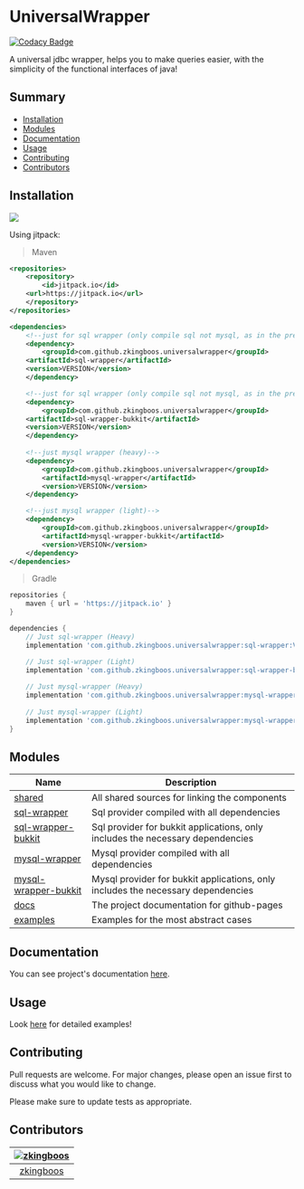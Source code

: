 # UniversalWrapper

[![Codacy Badge](https://app.codacy.com/project/badge/Grade/1abf5f28f9d44d1281619cd726cdd658)](https://www.codacy.com/manual/zkingboos/UniversalWrapper?utm_source=github.com&amp;utm_medium=referral&amp;utm_content=zkingboos/UniversalWrapper&amp;utm_campaign=Badge_Grade)

A universal jdbc wrapper, helps you to make queries easier, with the simplicity of the functional interfaces of java!

## Summary

* [Installation](#installation)
* [Modules](#modules)
* [Documentation](#documentation)
* [Usage](#usage)
* [Contributing](#contributing)
* [Contributors](#contributors)

## Installation

[![](https://jitpack.io/v/zkingboos/UniversalWrapper.svg)](https://jitpack.io/#zkingboos/UniversalWrapper)

Using jitpack:

> Maven

```xml
<repositories>
    <repository>
        <id>jitpack.io</id>
	<url>https://jitpack.io</url>
    </repository>
</repositories>

<dependencies>
    <!--just for sql wrapper (only compile sql not mysql, as in the previous version) (heavy)-->
    <dependency>
        <groupId>com.github.zkingboos.universalwrapper</groupId>
	<artifactId>sql-wrapper</artifactId>
	<version>VERSION</version>
    </dependency>

    <!--just for sql wrapper (only compile sql not mysql, as in the previous version) (light)-->
    <dependency>
        <groupId>com.github.zkingboos.universalwrapper</groupId>
	<artifactId>sql-wrapper-bukkit</artifactId>
	<version>VERSION</version>
    </dependency>
    
    <!--just mysql wrapper (heavy)-->
    <dependency>
        <groupId>com.github.zkingboos.universalwrapper</groupId>
        <artifactId>mysql-wrapper</artifactId>
        <version>VERSION</version>
    </dependency>

    <!--just mysql wrapper (light)-->
    <dependency>
        <groupId>com.github.zkingboos.universalwrapper</groupId>
        <artifactId>mysql-wrapper-bukkit</artifactId>
        <version>VERSION</version>
    </dependency>
</dependencies>
```

> Gradle

```gradle
repositories {
    maven { url = 'https://jitpack.io' }
}

dependencies {
    // Just sql-wrapper (Heavy)
    implementation 'com.github.zkingboos.universalwrapper:sql-wrapper:VERSION'

    // Just sql-wrapper (Light)
    implementation 'com.github.zkingboos.universalwrapper:sql-wrapper-bukkit:VERSION'
    
    // Just mysql-wrapper (Heavy)
    implementation 'com.github.zkingboos.universalwrapper:mysql-wrapper:VERSION'
    
    // Just mysql-wrapper (Light)
    implementation 'com.github.zkingboos.universalwrapper:mysql-wrapper-bukkit:VERSION'
}
```
<!--From https://github.com/LorenzooG/jplank/-->
## Modules
| Name                                             | Description                                                          		|
| ------------------------------------------------ | ---------------------------------------------------------------------------------- |
| [shared](shared)                                 | All shared sources for linking the components                        		|
| [sql-wrapper](sql-wrapper)                       | Sql provider compiled with all dependencies         				|
| [sql-wrapper-bukkit](sql-wrapper-bukkit)         | Sql provider for bukkit applications, only includes the necessary dependencies	|
| [mysql-wrapper](mysql-wrapper)                   | Mysql provider compiled with all dependencies					| 
| [mysql-wrapper-bukkit](mysql-wrapper-bukkit)     | Mysql provider for bukkit applications, only includes the necessary dependencies	|
| [docs](docs)                                     | The project documentation for github-pages						|
| [examples](examples)                             | Examples for the most abstract cases						|

## Documentation

You can see project's documentation [here](https://zkingboos.github.io/UniversalWrapper).

## Usage

Look [here](examples) for detailed examples!

## Contributing

Pull requests are welcome. For major changes, please open an issue first to discuss what you would like to change.

Please make sure to update tests as appropriate.

## Contributors
[<img alt="zkingboos" src="https://avatars3.githubusercontent.com/u/42500187?v=4&s=117&width=117">](https://github.com/zkingboos) |
:---:|
[zkingboos](https://github.com/zkingboos)|
